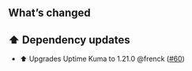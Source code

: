 ## What’s changed

## ⬆️ Dependency updates

- ⬆️ Upgrades Uptime Kuma to 1.21.0 @frenck ([#60](https://github.com/hassio-addons/addon-uptime-kuma/pull/60))
